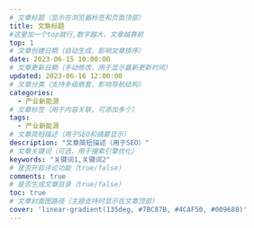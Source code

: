 ```yaml
---
# 文章标题（显示在浏览器标签和页面顶部）
title: 文章标题
#这里加一个top就行,数字越大，文章越靠前
top: 1 
# 文章创建日期（自动生成，影响文章排序）
date: 2023-06-15 10:00:00
# 文章更新日期（手动修改，用于显示最新更新时间）
updated: 2023-06-16 12:00:00
# 文章分类（支持多级嵌套，影响导航结构）
categories:
  - 产业新能源
# 文章标签（用于内容关联，可添加多个）
tags:
  - 产业新能源
# 文章简短描述（用于SEO和摘要显示）
description: "文章简短描述（用于SEO）"
# 文章关键词（可选，用于搜索引擎优化）
keywords: "关键词1,关键词2"
# 是否开启评论功能（true/false）
comments: true
# 是否生成文章目录（true/false）
toc: true
# 文章封面图路径（主题支持时显示在文章顶部）
cover: 'linear-gradient(135deg, #7BC87B, #4CAF50, #009688)'
---
```

